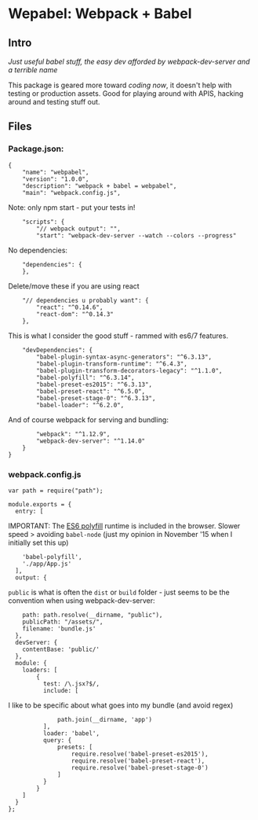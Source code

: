 # Wepabel: Webpack + Babel

## Intro

_Just useful babel stuff, the easy dev afforded by webpack-dev-server and a terrible name_

This package is geared more toward _coding now_, it doesn't help with testing or production assets. Good for playing around with APIS, hacking around and testing stuff out.

## Files

### Package.json:

```
{
    "name": "webpabel",
    "version": "1.0.0",
    "description": "webpack + babel = webpabel",
    "main": "webpack.config.js",
```

Note: only npm start - put your tests in!

```
    "scripts": {
        "// webpack output": "",
        "start": "webpack-dev-server --watch --colors --progress"
```


No dependencies:

```
    "dependencies": {
    },
```

Delete/move these if you are using react

```    
    "// dependencies u probably want": {
        "react": "^0.14.6",
        "react-dom": "^0.14.3"
    },
```

This is what I consider the good stuff - rammed with es6/7 features.

```    
    "devDependencies": {
        "babel-plugin-syntax-async-generators": "^6.3.13",
        "babel-plugin-transform-runtime": "^6.4.3",
        "babel-plugin-transform-decorators-legacy": "^1.1.0",
        "babel-polyfill": "^6.3.14",
        "babel-preset-es2015": "^6.3.13",
        "babel-preset-react": "^6.5.0",
        "babel-preset-stage-0": "^6.3.13",
        "babel-loader": "^6.2.0",
```

And of course webpack for serving and bundling:

```        
        "webpack": "^1.12.9",
        "webpack-dev-server": "^1.14.0"
    }
}
```


### webpack.config.js

```
var path = require("path");

module.exports = {
  entry: [
```

IMPORTANT: The [ES6 polyfill](https://babeljs.io/docs/usage/polyfill/) runtime is included in the browser. Slower speed > avoiding `babel-node` (just my opinion in November '15 when I initially set this up)

```  
    'babel-polyfill',
    './app/App.js'
  ],
  output: {
```

`public` is what is often the `dist` or `build` folder - just seems to be the convention when using webpack-dev-server:

```
    path: path.resolve(__dirname, "public"),
    publicPath: "/assets/",
    filename: 'bundle.js'
  },
  devServer: {
    contentBase: 'public/'
  },
  module: {
    loaders: [
        {
          test: /\.jsx?$/,
          include: [
```

I like to be specific about what goes into my bundle (and avoid regex)

```
              path.join(__dirname, 'app')
          ],
          loader: 'babel',
          query: {
              presets: [
                  require.resolve('babel-preset-es2015'),
                  require.resolve('babel-preset-react'),
                  require.resolve('babel-preset-stage-0')
              ]
          }
        }
    ]
  }
};
```
